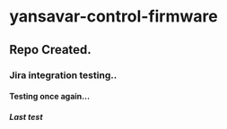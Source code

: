 # yansavar-control-firmware

## Repo Created.

### Jira integration testing..

#### Testing once again...

##### Last test 